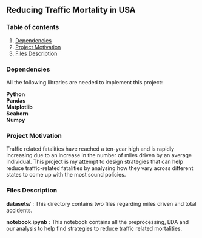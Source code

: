 ## Reducing Traffic Mortality in USA


### Table of contents 
1. [Dependencies](#dependencies)
2. [Project Motivation](#motivation)
3. [Files Description](#description)

### Dependencies <a name = "dependencies"></a>

All the following libraries are needed to implement this project:

**Python**<br>
**Pandas**<br>
**Matplotlib**<br>
**Seaborn**<br>
**Numpy**<br>

### Project Motivation <a name = "motivation"></a>

Traffic related fatalities have reached a ten-year high and is rapidly increasing due to an increase in the number of miles driven by an average individual. This project is my attempt to design strategies that can help reduce traffic-related fatalities by analysing how they vary across different states to come up with the most sound policies.


### Files Description <a name = "description"></a>

**datasets/** : This directory contains two files regarding miles driven and total accidents.

**notebook.ipynb** : This notebook contains all the preprocessing, EDA and our analysis to help find strategies to reduce traffic related mortalities.